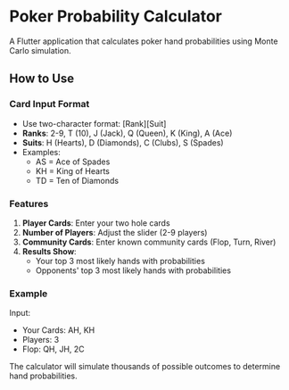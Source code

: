# Poker Probability Calculator

A Flutter application that calculates poker hand probabilities using Monte Carlo simulation.

## How to Use

### Card Input Format
- Use two-character format: [Rank][Suit]
- **Ranks**: 2-9, T (10), J (Jack), Q (Queen), K (King), A (Ace)
- **Suits**: H (Hearts), D (Diamonds), C (Clubs), S (Spades)
- Examples: 
  - AS = Ace of Spades
  - KH = King of Hearts
  - TD = Ten of Diamonds

### Features
1. **Player Cards**: Enter your two hole cards
2. **Number of Players**: Adjust the slider (2-9 players)
3. **Community Cards**: Enter known community cards (Flop, Turn, River)
4. **Results Show**:
   - Your top 3 most likely hands with probabilities
   - Opponents' top 3 most likely hands with probabilities

### Example
Input:
- Your Cards: AH, KH
- Players: 3
- Flop: QH, JH, 2C

The calculator will simulate thousands of possible outcomes to determine hand probabilities.